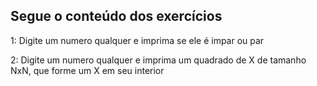 ## Segue o conteúdo dos exercícios

1: Digite um numero qualquer e imprima se ele é impar ou par

2: Digite um numero qualquer e imprima um quadrado de X de tamanho NxN, que forme um X em seu interior
